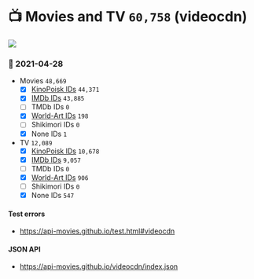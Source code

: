 # :tv: Movies and TV `60,758` (videocdn)

<a href="https://API-Movies.github.io"><img src="https://API-Movies.github.io/banner.png?cache"></a>

### :date: 2021-04-28
- Movies `48,669`
  - [x] <a href="https://API-Movies.github.io/videocdn/movie_kinopoisk_ids.json">KinoPoisk IDs</a> `44,371`
  - [x] <a href="https://API-Movies.github.io/videocdn/movie_imdb_ids.json">IMDb IDs</a> `43,885`
  - [ ] TMDb IDs `0`
  - [x] <a href="https://API-Movies.github.io/videocdn/movie_world_art_ids.json">World-Art IDs</a> `198`
  - [ ] Shikimori IDs `0`
  - [x] None IDs `1`
- TV `12,089`
  - [x] <a href="https://API-Movies.github.io/videocdn/tv_kinopoisk_ids.json">KinoPoisk IDs</a> `10,678`
  - [x] <a href="https://API-Movies.github.io/videocdn/tv_imdb_ids.json">IMDb IDs</a> `9,057`
  - [ ] TMDb IDs `0`
  - [x] <a href="https://API-Movies.github.io/videocdn/tv_world_art_ids.json">World-Art IDs</a> `906`
  - [ ] Shikimori IDs `0`
  - [x] None IDs `547`
#### Test errors
- <a href='https://api-movies.github.io/test.html#videocdn'>https://api-movies.github.io/test.html#videocdn</a>
#### JSON API
- <a href='https://api-movies.github.io/videocdn/index.json'>https://api-movies.github.io/videocdn/index.json</a>
